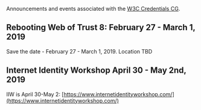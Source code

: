 Announcements and events associated with the [W3C Credentials CG](https://w3c-ccg.github.io).

## Rebooting Web of Trust 8: February 27 - March 1, 2019

Save the date - February 27 - March 1, 2019. Location TBD

## Internet Identity Workshop April 30 - May 2nd, 2019

IIW is April 30-May 2: [https://www.internetidentityworkshop.com/](https://www.internetidentityworkshop.com/)

